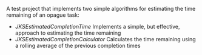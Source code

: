 A test project that implements two simple algorithms for estimating the time remaining of an opague task:

* *JKSEstimatedCompletionTime* Implements a simple, but effective, approach to estimating the time remaining
* *JKSEstimatedCompletionCalculator* Calculates the time remaining using a rolling average of the previous completion times
